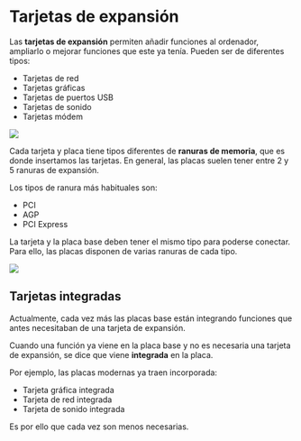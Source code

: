  # Tarjetas de expansión

 Las **tarjetas de expansión** permiten añadir funciones al ordenador, ampliarlo o mejorar funciones que este ya tenía. Pueden ser de diferentes tipos:

 - Tarjetas de red
 - Tarjetas gráficas
 - Tarjetas de puertos USB
 - Tarjetas de sonido
 - Tarjetas módem

![](img/2019-10-08-14-06-50.png)

Cada tarjeta y placa tiene tipos diferentes de **ranuras de memoria**, que es donde insertamos las tarjetas. En general, las placas suelen tener entre 2 y 5 ranuras de expansión.

Los tipos de ranura más habituales son:

- PCI
- AGP
- PCI Express

La tarjeta y la placa base deben tener el mismo tipo para poderse conectar. Para ello, las placas disponen de varias ranuras de cada tipo.

 ![](img/2019-10-08-14-10-29.png)

## Tarjetas integradas
 
 Actualmente, cada vez más las placas base están integrando funciones que antes necesitaban de una tarjeta de expansión.

 Cuando una función ya viene en la placa base y no es necesaria una tarjeta de expansión, se dice que viene **integrada** en la placa.

Por ejemplo, las placas modernas ya traen incorporada:

 - Tarjeta gráfica integrada
 - Tarjeta de red integrada
 - Tarjeta de sonido integrada

Es por ello que cada vez son menos necesarias.